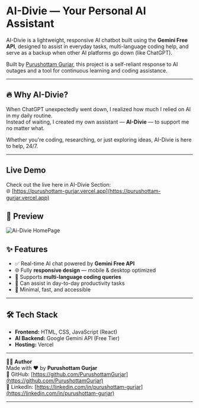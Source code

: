 #  AI-Divie — Your Personal AI Assistant

AI-Divie is a lightweight, responsive AI chatbot built using the **Gemini Free API**, designed to assist in everyday tasks, multi-language coding help, and serve as a backup when other AI platforms go down (like ChatGPT).

Built by [Purushottam Gurjar](https://www.linkedin.com/in/purushottam-gurjar/), this project is a self-reliant response to AI outages and a tool for continuous learning and coding assistance.

---

## 🔥 Why AI-Divie?

When ChatGPT unexpectedly went down, I realized how much I relied on AI in my daily routine.  
Instead of waiting, I created my own assistant — **AI-Divie** — to support me no matter what.

Whether you're coding, researching, or just exploring ideas, AI-Divie is here to help, 24/7.

---
## Live Demo  
Check out the live here in AI-Divie Section:  
🌐 [https://purushottam-gurjar.vercel.app](https://purushottam-gurjar.vercel.app)



## 📸 Preview

![Ai-Divie HomePage](https://github.com/user-attachments/assets/85bde8f9-a5a9-4a55-865e-79d9ce17db6c)


## ✨ Features

- ✅ Real-time AI chat powered by **Gemini Free API**
- 🌐 Fully **responsive design** — mobile & desktop optimized
- 🧠 Supports **multi-language coding queries**
- 🎯 Can assist in day-to-day productivity tasks
- 🚀 Minimal, fast, and accessible

---

## 🛠️ Tech Stack

- **Frontend:** HTML, CSS, JavaScript (React)
- **AI Backend:** Google Gemini API (Free Tier)
- **Hosting:** Vercel

---
🙋‍♂️ **Author**  
Made with ❤️ by **Purushottam Gurjar**  
🔗 GitHub: [https://github.com/PurushottamGurjar](https://github.com/PurushottamGurjar)  
🔗 LinkedIn: [https://linkedin.com/in/purushottam-gurjar](https://linkedin.com/in/purushottam-gurjar)

 

---

